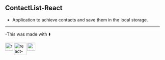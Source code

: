 ## ContactList-React

- Application to achieve contacts and save them in the local storage.

<hr />


 -This was made with ⬇️
 
<a href="https://es.reactjs.org/">
<img align="left" alt="react" width="26px" src="https://icongr.am/devicon/react-original.svg?size=148&color=b31919" />
</a>

<a href="https://v5.reactrouter.com/web/guides/quick-start">
<img align="left" alt="react-router" width="40px" src="https://res.cloudinary.com/practicaldev/image/fetch/s--vtI2NHvd--/c_imagga_scale,f_auto,fl_progressive,h_900,q_auto,w_1600/https://dev-to-uploads.s3.amazonaws.com/uploads/articles/q0lj87mz6whntv2zbxdm.png">
</a>

<a href="https://getbootstrap.com/">
<img align="center" alt="" width="26px" src="https://icongr.am/devicon/bootstrap-plain.svg?size=148&color=51388a" />
</a>
